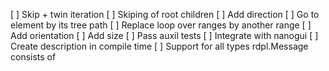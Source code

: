 [ ] Skip + twin iteration
[ ] Skiping of root children
[ ] Add direction
[ ] Go to element by its tree path
[ ] Replace loop over ranges by another range
[ ] Add orientation
[ ] Add size
[ ] Pass auxil tests
[ ] Integrate with nanogui
[ ] Create description in compile time
[ ] Support for all types rdpl.Message consists of